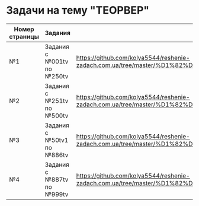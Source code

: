 # Задачи на тему "ТЕОРВЕР"

| Номер страницы | Задания | Ссылка на страницу |
|---|---|---|
| №1 | Задания с №001tv по №250tv | https://github.com/kolya5544/reshenie-zadach.com.ua/tree/master/%D1%82%D0%B5%D0%BE%D1%80%D0%B2%D0%B5%D1%80/page_1.md |
| №2 | Задания с №251tv по №500tv | https://github.com/kolya5544/reshenie-zadach.com.ua/tree/master/%D1%82%D0%B5%D0%BE%D1%80%D0%B2%D0%B5%D1%80/page_2.md |
| №3 | Задания с №50tv1 по №886tv | https://github.com/kolya5544/reshenie-zadach.com.ua/tree/master/%D1%82%D0%B5%D0%BE%D1%80%D0%B2%D0%B5%D1%80/page_3.md |
| №4 | Задания с №887tv по №999tv | https://github.com/kolya5544/reshenie-zadach.com.ua/tree/master/%D1%82%D0%B5%D0%BE%D1%80%D0%B2%D0%B5%D1%80/page_4.md |
